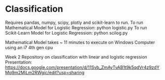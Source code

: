 # Classification

Requires pandas, numpy, scipy, plotly and scikit-learn to run. 
To run Mathematical Model for Logistic Regression: python logistic.py 
To run Scikit-Learn Model for Logistic Regression: python scilog.py

Mathematical Model takes ~ 11 minutes to execute on Windows Computer using an i7 4th gen cpu

Week 2 Repository on classification with linear and logistic regression
Presentation: https://docs.google.com/presentation/d/11Svb_ZmAyTvAB1t9k5qdVr4z9zdYMq9m2MiLm2RWgic/edit?usp=sharing
